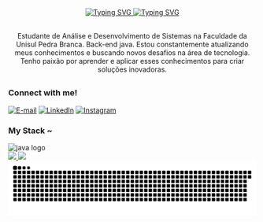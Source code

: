 <div align="center">
  <a href="https://git.io/typing-svg"> 

<img src="https://readme-typing-svg.demolab.com?font=Fira+Code&weight=500&size=22&pause=1000&color=90ee90&center=true&vCenter=true&random=false&width=524&lines=%E2%8A%B9+Welcome+to+my+profile!+%CB%99%E1%B5%95%CB%99+%E2%8A%B9+" alt="Typing SVG">
<img src="https://readme-typing-svg.demolab.com?font=Fira+Code&weight=500&size=22&pause=1000&color=90ee90&center=true&vCenter=true&random=false&width=524&lines=%E2%8A%B9+My+name+is+Gustavo+Martins+%CB%99%E1%B5%95%CB%99+%E2%8A%B9+" alt="Typing SVG">

 </a>
</div>
 
<img align="center" alt="" src="./src/header-gif.gif">

<p align="center">Estudante de Análise e Desenvolvimento de Sistemas na Faculdade da Unisul Pedra Branca. Back-end java.
Estou constantemente atualizando meus conhecimentos e buscando novos desafios na área de tecnologia. Tenho paixão por aprender e aplicar esses conhecimentos para criar soluções inovadoras.
<div>


##
<!--
Icones e links - https://icons8.com.br/
-->
<h3 align="left">Connect with me!</h3>

[![E-mail](https://img.shields.io/badge/-Email-000?style=for-the-badge&logo=microsoft-outlook&logoColor=FF00F6&color:FFF)](mailto:gustavoemartins@gmail.com)
[![LinkedIn](https://img.shields.io/badge/-LinkedIn-000?style=for-the-badge&logo=linkedin&logoColor=FF00F6&color:FFF)](https://www.linkedin.com/in/gustavoemartins/)
[![Instagram](https://img.shields.io/badge/-Instagram-000?style=for-the-badge&logo=instagram&logoColor=90ee90&color:FFF)](https://www.instagram.com/gustavode_es/)

<!--
Icones das linguagens - https://devicon.dev/
-->


<h3 align="left">My Stack ~</h3>

<div align="left">

  <img src="https://cdn.jsdelivr.net/gh/devicons/devicon/icons/java/java-original.svg" height="50" alt="java logo"  />
  <img width="8" />

</div>
<!--
Status
-->
<a href="https://github.com/gustavodees">
<img height="180em" src="https://github-readme-stats.vercel.app/api?username=gustavodees&show_icons=true&theme=merko"/>
<img height="180em" src="https://github-readme-stats.vercel.app/api/top-langs/?username=gustavodees&layout=compact&langs_count=16&theme=merko"/>
</div>


<!--
GIF da cobrinha comendos os commits
-->

<picture align="center">
  <source media="(prefers-color-scheme: dark)" srcset="https://raw.githubusercontent.com/gustavodees/gustavodees/output/github-contribution-grid-snake-dark.svg">
  <source media="(prefers-color-scheme: light)" srcset="https://raw.githubusercontent.com/gustavodees/gustavodees/output/github-contribution-grid-snake-dark.svg">
  <img align="center" alt="github contribution grid snake animation" src="https://raw.githubusercontent.com/gustavodees/gustavodees/output/github-contribution-grid-snake.svg">
</picture>
